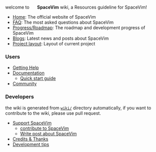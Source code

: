 welcome to <img src="https://spacevim.org/SpaceVim.png" height="17" width="17"> **SpaceVim** wiki, a Resources guideline for SpaceVim!


- [Home](https://spacevim.org): The official website of SpaceVim
- [FAQ](https://spacevim.org/faq/): The most asked questions about SpaceVim
- [Progress/Roadmap](https://spacevim.org/roadmap/): The roadmap and development progress of SpaceVim
- [Blogs](https://spacevim.org/blog/): Latest news and posts about SpaceVim
- [Project layout](project_layout): Layout of current project

### Users

- [Getting Help](getting-help)
- [Documentation](https://spacevim.org/documentation)
    - [Quick start guide](https://spacevim.org/quick-start-guide/)
- [Community](http://spacevim.org/community/)

### Developers

the wiki is generated from [`wiki/`](https://github.com/SpaceVim/SpaceVim/tree/master/wiki) directory automatically, if you want to contribute to the wiki, please use pull request.

- [Support SpaceVim](support-spacevim)
    - [contribute to SpaceVim](https://github.com/SpaceVim/SpaceVim/blob/master/CONTRIBUTING.md)
    - [Write post about SpaceVim](write-post-about-spacevim)
- [Credits & Thanks](credits-thanks)
- [Development tips](development-tips)
